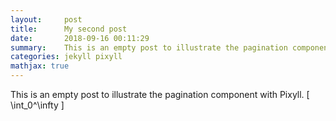 ```yaml
---
layout:     post
title:      My second post
date:       2018-09-16 00:11:29
summary:    This is an empty post to illustrate the pagination component with Pixyll.
categories: jekyll pixyll
mathjax: true
---
```


This is an empty post to illustrate the pagination component with Pixyll. \[ \int_0^\infty \]
